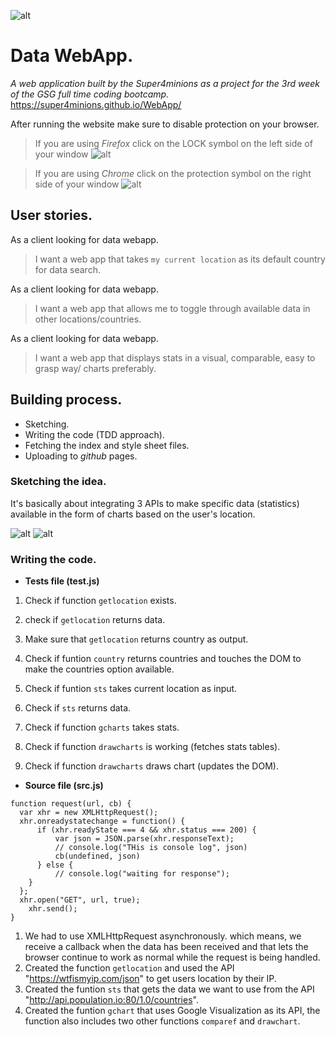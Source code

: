 ![alt](https://s8.postimg.org/wojealcnp/logo1.jpg)
# Data WebApp.
*A web application built by the Super4minions as a project for the 3rd week of the GSG full time coding bootcamp.*
https://super4minions.github.io/WebApp/

After running the website make sure to disable protection on your browser.
>If you are using *Firefox* click on the LOCK symbol on the  left side of your window ![alt](https://s1.postimg.org/xdhxzl0nz/firefox.jpg)

>If you are using *Chrome* click on the protection symbol on the  right side of your window ![alt](https://s23.postimg.org/4vxgzsb9n/chrome.jpg)

## User stories.
  As a client looking for data webapp.
> I want a web app that takes ```my current location``` as its default 
>  country for data search.

As a client looking for data webapp.
> I want a web app that allows me to toggle through available
> data in other locations/countries.

As a client looking for data webapp.
> I want a web app that displays stats in a visual, comparable, easy to  
> grasp way/ charts preferably.

## Building process. 

  - Sketching.
  - Writing the code (TDD approach).
  - Fetching the index and style sheet files.
  - Uploading to *github* pages.
  
### Sketching the idea.

It's basically about integrating 3 APIs to make specific data (statistics) available in the form of charts based on the user's location.

![alt](https://s13.postimg.org/4f8yhpnef/Sk1.jpg)
![alt](https://s4.postimg.org/f2fldvxwd/Sk2.jpg)

### Writing the code.

  - **Tests file (test.js)**
  
  1. Check if function ```getlocation``` exists.
  
  2. check if ```getlocation``` returns data.
  
  3. Make sure that ```getlocation``` returns country as output.
  
  4. Check if funtion ```country``` returns countries and touches the DOM
  to make the countries option available.
  
  5. Check if funtion ```sts``` takes current location as input.
  
  6. Check if ```sts``` returns data.
  
  7. Check if function ```gcharts``` takes stats.
  
  8. Check if function ```drawcharts``` is working (fetches stats tables).
  
  9. Check if function ```drawcharts``` draws chart (updates the DOM).
  
  
  - **Source file (src.js)**
  
  ```JS
function request(url, cb) {
    var xhr = new XMLHttpRequest();
    xhr.onreadystatechange = function() {
        if (xhr.readyState === 4 && xhr.status === 200) {
            var json = JSON.parse(xhr.responseText);
            // console.log("THis is console log", json)
            cb(undefined, json)
        } else {
            // console.log("waiting for response");
      }
    };
    xhr.open("GET", url, true);
      xhr.send();
}
```
  1. We had to use XMLHttpRequest asynchronously.  which means, we receive a callback when the data has been received and that
  lets the browser continue to work as normal while the request is being handled.
  2. Created the function ```getlocation``` and used the API "https://wtfismyip.com/json" to get users location by their IP.
  3. Created the funtion ```sts``` that gets the data we want to use from the API "http://api.population.io:80/1.0/countries".
  4. Created the funtion ```gchart``` that uses Google Visualization as its API,
  the function also includes two other functions ```comparef``` and ```drawchart```.
